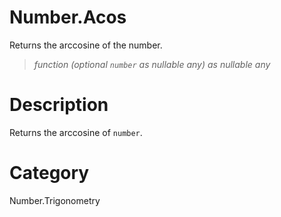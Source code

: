 ﻿# Number.Acos
Returns the arccosine of the number.
> _function (optional <code>number</code> as nullable any) as nullable any_
# Description 
Returns the arccosine of <code>number</code>.
# Category 
Number.Trigonometry
